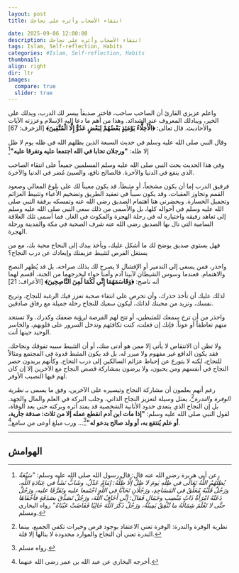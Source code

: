 ```yaml
---
layout: post
title: انتقاء الأصحاب وأثره على نجاحك

date: 2025-09-06 12:00:00
description: انتقاء الأصحاب وأثره على نجاحك
tags: Islam, Self-reflection, Habits
categories: #Islam, Self-reflection, Habits
thumbnail:
align: right
dir: ltr
images:
  compare: true
  slider: true
---
```



واعلم عزيزي القارئ أن الصاحب ساحب، فاختر صديقاً ييسر لك الدرب، ويدلك على الخير، ويبادلك المعروف عند الشدائد.
وهذا من أهم ما دعا إليه الإسلام وعززته الآيات والأحاديث. قال تعالى:  **﴿الْأَخِلَّاءُ يَوْمَئِذٍ بَعْضُهُمْ لِبَعْضٍ عَدُوٌّ إِلَّا الْمُتَّقِينَ﴾** \[الزخرف: 67]


وقال النبي صلى الله عليه وسلم في حديث السبعة الذين يظلهم الله في ظله يوم لا ظل إلا ظله: **"ورجلان تحابا في الله اجتمعا عليه وتفرقا عليه"**[^2]


وفي هذا الحديث يحث النبي صلى الله عليه وسلم المسلمين جميعاً على انتقاء الصاحب الذي ينفع في الدنيا والآخرة. فالصالح نافع، والسيئ مُضر في الدنيا والآخرة.


فرفيق الدرب إما أن يكون مشجعاً، أو مثبطاً. قد يكون معيناً لك على بلوغ المعالي وصعود القمم وتجاوز العقبات، وقد يكون سبباً في تعقيد الطريق وتضخيم الأعباء وتثبيط العزائم وتجميل الخسارة.
ويحضرني هنا اهتمام الصديق رضي الله عنه وتمسكه برفقة النبي صلى الله عليه وسلم في أحواله كلها، بل والأسمى من ذلك سعي النبي صلى الله عليه وسلم إلى تعاهد رفيقه واختياره له في رحلة الهجرة والمكوث في الغار. فما أسمى تلك العلاقة السامية التي نال بها الصديق رضي الله عنه شرف الصحبة في مكة والمدينة ورحلة الهجرة.

فهل يستوي صديق يوضح لك ما أشكل عليك، ويأخذ بيدك إلى النجاح محبة بك، مع من يستغل الفرص لتثبيط عزيمتك وإبعادك عن درب النجاح؟


واحذر، فمن يسعى إلى التدمير أو الإفشال لا يصرح لك بذلك صراحة، بل قد يُظهر النصح والاهتمام. فعندما وسوس الشيطان لآبينا آدم وأمنا حواء ليخرجهما من الجنة، أقسم لهما أنه ناصح:  **﴿وَقَاسَمَهُمَا إِنِّي لَكُمَا لَمِنَ النَّاصِحِينَ﴾** \[الأعراف: 21]


لذلك عليك أن تأخذ حذرك، وأن تحرص على انتقاء صحبة تعزز فيك الرغبة للنجاح، وتريح نفسك، وتزيد من محبتك لذاتك، ليكون سعيك للنجاح رحلة جميلة مع رفاق صادقين.



واحذر من أن ترخ سمعك للمثبطين، أو تتح لهم الفرصة لرؤية ضعفك وكدرك. ولا تستجد منهم تعاطفاً أو عوناً. فإنك إن فعلت، كنت تكافئهم وتدخل السرور على قلوبهم، والخاسر الوحيد حينها أنت.

ولا تظن أن الانتقاص لا يأتي إلا ممن هو أدنى منك، أو أن التثبيط سببه تفوقك ونجاحك. فقد يكون الدافع غير مفهوم ولا مبرر له. بل قد يكون المثبط قدوة في المجتمع ومثالاً للنجاح، لكنه لا يتورع عن إحباط عزائم السالكين إلى درب النجاح. وكأنهم يريدون حصر النجاح في أنفسهم ومن يحبون، ولا يرضون بمشاركة قصص النجاح مع الآخرين إلا إن كان لهم فيها النصيب الأوفر.

رغم أنهم يعلمون أن مشاركة النجاح وتيسيره على الآخرين، وفق ما يسمى بـ *نظرية الوفرة والندرة*[^4]،
يمثل وسيلة لتعزيز النجاح الذاتي، وجلب البركة في العلم والمال والجهد. بل إن النجاح الذي يتعدى حدود الأنانية الشخصية قد يمتد أثره وبركته حتى بعد الوفاة، لقول النبي صلى الله عليه وسلم: **"إذا مات ابن آدم انقطع عمله إلا من ثلاث: صدقة جارية، أو علم يُنتفع به، أو ولد صالح يدعو له"**[^5]... ورب مبلغ أوعى من سامع[^6].

---

## الهوامش

[^1]: الآية 67 من سورة الزخرف.

[^2]: عن أبي هريرة رضي الله عنه قال: قال رسول الله صلى الله عليه وسلم: *"سَبْعَةٌ يُظِلُّهُمُ اللَّهُ تَعَالَى في ظِلِّهِ يَومَ لا ظِلَّ إلَّا ظِلُّهُ: إمَامٌ عَدْلٌ، وشَابٌّ نَشَأَ في عِبَادَةِ اللَّهِ، ورَجُلٌ قَلْبُهُ مُعَلَّقٌ في المَسَاجِدِ، ورَجُلَانِ تَحَابَّا في اللَّهِ اجْتَمعا عليه وتَفَرَّقَا عليه، ورَجُلٌ دَعَتْهُ امْرَأَةٌ ذَاتُ مَنْصِبٍ وجَمَالٍ فَقالَ: إنِّي أَخَافُ اللَّهَ، ورَجُلٌ تَصَدَّقَ بصَدَقَةٍ فأخْفَاهَا حتَّى لا تَعْلَمَ شِمَالُهُ ما تُنْفِقُ يَمِينُهُ، ورَجُلٌ ذَكَرَ اللَّهَ خَالِيًا فَفَاضَتْ عَيْنَاهُ"* رواه البخاري ومسلم.

[^3]: سورة الأعراف، الآية 21.

[^4]: نظرية الوفرة والندرة: الوفرة تعني الاعتقاد بوجود فرص وخيرات تكفي الجميع، بينما الندرة تعني أن النجاح والموارد محدودة لا ينالها إلا قلة.

[^5]: رواه مسلم.

[^6]: أخرجه البخاري عن عبد الله بن عمر رضي الله عنهما.
